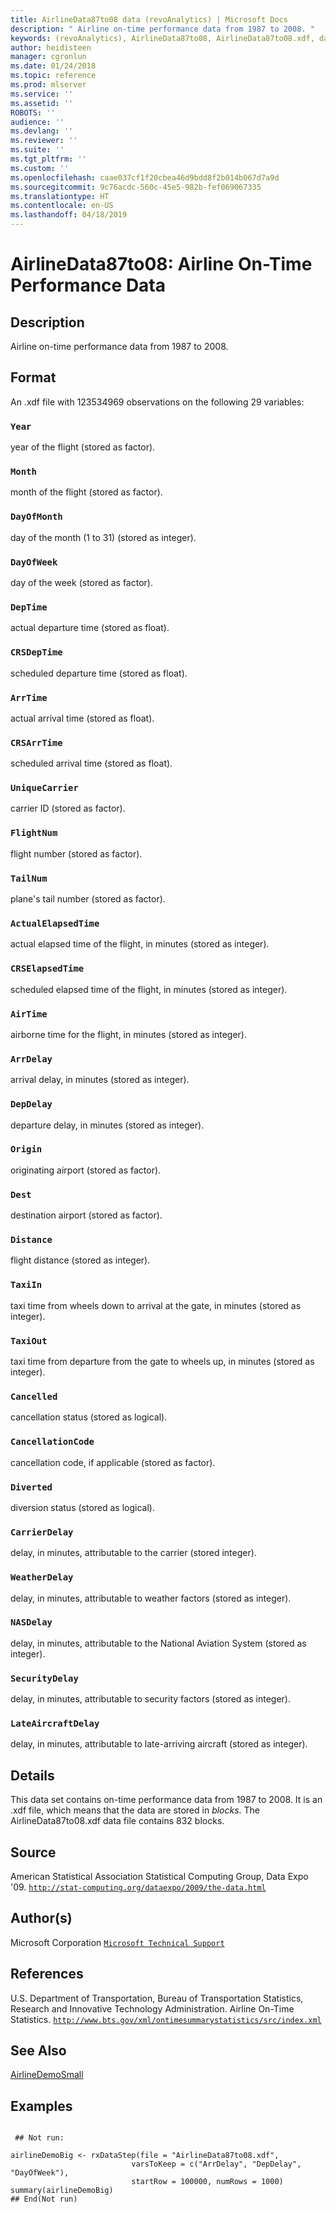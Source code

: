 ```yaml
---
title: AirlineData87to08 data (revoAnalytics) | Microsoft Docs
description: " Airline on-time performance data from 1987 to 2008. "
keywords: (revoAnalytics), AirlineData87to08, AirlineData87to08.xdf, datasets
author: heidisteen
manager: cgronlun
ms.date: 01/24/2018
ms.topic: reference
ms.prod: mlserver
ms.service: ''
ms.assetid: ''
ROBOTS: ''
audience: ''
ms.devlang: ''
ms.reviewer: ''
ms.suite: ''
ms.tgt_pltfrm: ''
ms.custom: ''
ms.openlocfilehash: caae037cf1f20cbea46d9bdd8f2b014b067d7a9d
ms.sourcegitcommit: 9c76acdc-560c-45e5-982b-fef069067335
ms.translationtype: HT
ms.contentlocale: en-US
ms.lasthandoff: 04/18/2019
---
```

 # <a name="airlinedata87to08-airline-on-time-performance-data"></a>AirlineData87to08: Airline On-Time Performance Data 
 ## <a name="description"></a>Description

Airline on-time performance data from 1987 to 2008.


 ## <a name="format"></a>Format

An .xdf file with 123534969 observations on the following 29 variables:


### `Year`
year of the flight (stored as factor).


### `Month`
month of the flight (stored as factor).


### `DayOfMonth`
day of the month (1 to 31) (stored as integer).


### `DayOfWeek`
day of the week (stored as factor).


### `DepTime`
actual departure time (stored as float).


### `CRSDepTime`
scheduled departure time (stored as float).


### `ArrTime`
actual arrival time (stored as float).


### `CRSArrTime`
scheduled arrival time (stored as float).


### `UniqueCarrier`
carrier ID (stored as factor).


### `FlightNum`
flight number (stored as factor).


### `TailNum`
plane's tail number (stored as factor).


### `ActualElapsedTime`
actual elapsed time of the flight, in minutes  (stored as integer).


### `CRSElapsedTime`
scheduled elapsed time of the flight, in minutes (stored as integer).


### `AirTime`
airborne time for the flight, in minutes (stored as integer).


### `ArrDelay`
arrival delay, in minutes (stored as integer).


### `DepDelay`
departure delay, in minutes (stored as integer).


### `Origin`
originating airport (stored as factor).


### `Dest`
destination airport (stored as factor).


### `Distance`
flight distance (stored as integer).


### `TaxiIn`
 taxi time from wheels down to arrival at the gate, in minutes (stored as integer).


### `TaxiOut`
taxi time from departure from the gate to wheels up, in minutes (stored as integer).


### `Cancelled`
cancellation status (stored as logical).


### `CancellationCode`
cancellation code, if applicable (stored as factor).


### `Diverted`
diversion status (stored as logical).


### `CarrierDelay`
delay, in minutes, attributable to the carrier (stored integer).


### `WeatherDelay`
delay, in minutes, attributable to weather factors (stored as integer).


### `NASDelay`
delay, in minutes, attributable to the National Aviation System (stored as integer).


### `SecurityDelay`
delay, in minutes, attributable to security factors (stored as integer).


### `LateAircraftDelay`
delay, in minutes, attributable to late-arriving aircraft (stored as integer).





 ## <a name="details"></a>Details

This data set contains on-time performance data from 1987 to 2008. It is an .xdf file, which means that the data are stored in *blocks*. The AirlineData87to08.xdf data file contains 832 blocks.


 ## <a name="source"></a>Source

American Statistical Association Statistical Computing Group, Data Expo '09.
[`http://stat-computing.org/dataexpo/2009/the-data.html`](http://stat-computing.org/dataexpo/2009/the-data.html)



 ## <a name="authors"></a>Author(s)
 Microsoft Corporation [`Microsoft Technical Support`](https://go.microsoft.com/fwlink/?LinkID=698556&clcid=0x409)


 ## <a name="references"></a>References

U.S. Department of Transportation, Bureau of Transportation Statistics, Research and Innovative Technology Administration. Airline On-Time Statistics. 
[`http://www.bts.gov/xml/ontimesummarystatistics/src/index.xml`](http://www.bts.gov/xml/ontimesummarystatistics/src/index.xml)



 ## <a name="see-also"></a>See Also

[AirlineDemoSmall](AirlineDemoSmall.md)

 ## <a name="examples"></a>Examples

 ```

  ## Not run:

airlineDemoBig <- rxDataStep(file = "AirlineData87to08.xdf",
                            varsToKeep = c("ArrDelay", "DepDelay", "DayOfWeek"),
                            startRow = 100000, numRows = 1000) 
summary(airlineDemoBig) 
 ## End(Not run) 
```


